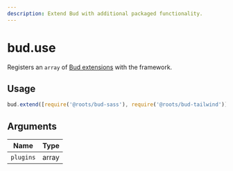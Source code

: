 ```yaml
---
description: Extend Bud with additional packaged functionality.
---
```


# bud.use

Registers an `array` of [Bud extensions](guide-using-extensions.md) with the framework.

## Usage

```js
bud.extend([require('@roots/bud-sass'), require('@roots/bud-tailwind')])
```

## Arguments

| Name      | Type  |
| --------- | ----- |
| `plugins` | array |
